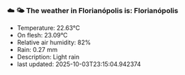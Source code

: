 ### ☁️ 🌤️  The weather in Florianópolis is: Florianópolis

- Temperature: 22.63°C
- On flesh: 23.09°C
- Relative air humidity: 82%
- Rain: 0.27 mm
- Description: Light rain
- last updated: 2025-10-03T23:15:04.942374
